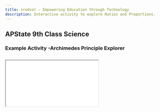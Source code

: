 ```yaml
---
title: sredsol - Empowering Education through Technology
description: Interactive activity to explore Ratios and Proportions.
---
```


## APState 9th Class Science

### Example Activity -Archimedes Principle Explorer

<div style="margin-top:2em; margin-bottom:2em;">
  <iframe
    id="ratio-proportion-iframe"
    src="/examples/9sci9a7.html"
  ></iframe>
</div>
